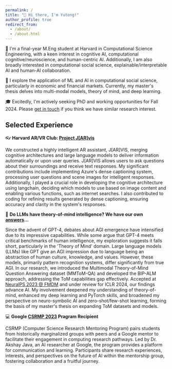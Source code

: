```yaml
---
permalink: /
title: "👋 Hi there, I'm Yutong!"
author_profile: true
redirect_from: 
  - /about/
  - /about.html
---
```


  📖 I'm a final-year M.Eng student at Harvard in Computational Science Engineering, with a keen interest in cognitive AI, computational cognitive/neuroscience, and human-centric AI. Additionally, I am also broadly interested in computational social science, explainable/interpretable AI and human-AI collaboration.

  🤖 I explore the application of ML and AI in computational social science, particularly in economic and financial markets. Currently, my master's thesis delves into multi-modal models, theory of mind, and deep learning. 
  
  🎓 Excitedly, I'm actively seeking PhD and working opportunities for Fall 2024. Please [get in touch](ywu4@g.harvard.edu) if you think we have similar research interest.


## Selected Experience

  👓 **Harvard AR/VR Club: [Project J[AR]vis](https://www.xr.augmentationlab.org/jarvis)**

  We constructed a highly intelligent AR assistant, J[AR]VIS, merging cognitive architectures and large language models to deliver information automatically or upon user queries. J[AR]VIS allows users to ask questions about their surroundings and receive text responses. My significant contributions include implementing Azure's dense captioning system, processing user questions and scene images for intelligent responses. Additionally, I played a crucial role in developing the cognitive architecture using langchain, deciding which models to use based on image content and enabling various functions, such as internet searches. I also contributed to coding for refining results generated by dense captioning, ensuring accuracy and clarity in the system's responses.

  📑 **Do LLMs have theory-of-mind intelligence? We have our own [answers](https://arxiv.org/abs/2401.08743)...**

  Since the advent of GPT-4, debates about AGI emergence have intensified due to its impressive capabilities. While some argue that GPT-4 meets critical benchmarks of human intelligence, my exploration suggests it falls short, particularly in the 'Theory of Mind' domain. Large language models (LLMs) like GPT give an AGI impression due to language being an abstraction of human culture, knowledge, and values. However, these models, primarily pattern recognition systems, differ significantly from true AGI. In our research, we introduced the Multimodal Theory-of-Mind Question Answering dataset (MMToM-QA) and developed the BIP-ALM approach, addressing the ToM capabilities gap effectively. Accepted at [NeuralPS 2023 @ FMDM](https://openreview.net/forum?id=jbLM1yvxaL) and under review for ICLR 2024, our findings advance AI. My involvement deepened my understanding of theory-of-mind, enhanced my deep learning and PyTorch skills, and broadened my perspective on neuro-symbolic AI and zero-shot/few-shot learning, forming the basis of my master's thesis on expanding ToM datasets and models.

  💻 **Google [CSRMP 2023](https://research.google/outreach/csrmp/recipients/) Pragram Recipient**

  CSRMP (Computer Science Research Mentoring Program) pairs students from historically marginalized groups with peers and a Google mentor to facilitate their engagement in computing research pathways. Led by Dr. Akshay Java, an AI researcher at Google, the program provides a platform for communication and learning. Participants share research experiences, interests, and perspectives on the future of AI within the mentorship group, fostering collaboration and a fruitful journey.